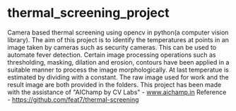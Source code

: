 # thermal_screening_project
Camera based thermal screening using opencv in python(a computer vision library).
The aim of this project is to identify the temperatures at points in an image taken by cameras such as security cameras. This can be used to automate fever detection. Certain image processing operations such as thresholding, masking, dilation and erosion, contours have been applied in a suitable manner to process the image morphologically. At last temperatue is estimated by dividing with a constant.
The raw image used for work and the result image are both provided in the folders.
This project has been made with the assistance of "AIChamp by CV Labs" - www.aichamp.in
Reference - https://github.com/feat7/thermal-screening
